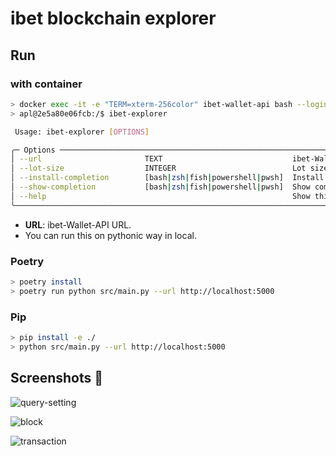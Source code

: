 # ibet blockchain explorer

## Run

### with container

```bash
> docker exec -it -e "TERM=xterm-256color" ibet-wallet-api bash --login
> apl@2e5a80e06fcb:/$ ibet-explorer

 Usage: ibet-explorer [OPTIONS]

╭─ Options ────────────────────────────────────────────────────────────────────────────────────────────────────────────────────────────────────────────────────────────────────────────────────────────────────╮
│ --url                       TEXT                             ibet-Wallet-API server URL to connect [default: http://localhost:5000]                                                                          │
│ --lot-size                  INTEGER                          Lot size to fetch Block Data list [default: 100]                                                                                                │
│ --install-completion        [bash|zsh|fish|powershell|pwsh]  Install completion for the specified shell. [default: None]                                                                                     │
│ --show-completion           [bash|zsh|fish|powershell|pwsh]  Show completion for the specified shell, to copy it or customize the installation. [default: None]                                              │
│ --help                                                       Show this message and exit.                                                                                                                     │
╰──────────────────────────────────────────────────────────────────────────────────────────────────────────────────────────────────────────────────────────────────────────────────────────────────────────────╯
```

- **URL**: ibet-Wallet-API URL.
- You can run this on pythonic way in local.

### Poetry
```bash
> poetry install
> poetry run python src/main.py --url http://localhost:5000
```

### Pip
```bash
> pip install -e ./
> python src/main.py --url http://localhost:5000
```

## Screenshots 👀

![query-setting](https://user-images.githubusercontent.com/15183665/221606898-6795e176-b286-42d9-bc81-6b73117cf978.png)

![block](https://user-images.githubusercontent.com/15183665/221606911-fbb9b9ba-97f4-4eb8-9f3e-c8bffc7b18ae.png)

![transaction](https://user-images.githubusercontent.com/15183665/218406277-05eaa4c9-9433-42a8-8cc4-08d83a003f64.png)

